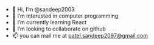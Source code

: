 - 👋 Hi, I’m @sandeep2003
- 👀 I’m interested in computer programming
- 🌱 I’m currently learning React
- 💞️ I’m looking to collaborate on github
- 📫 you can mail me at patel.sandeep2097@gmail.com

<!---
sandeep2003/sandeep2003 is a ✨ special ✨ repository because its `README.md` (this file) appears on your GitHub profile.
You can click the Preview link to take a look at your changes.
--->
